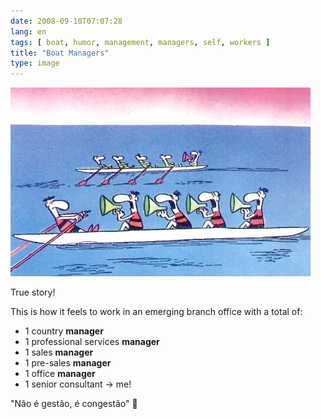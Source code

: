 ```yaml
---
date: 2008-09-10T07:07:28
lang: en
tags: [ boat, humor, management, managers, self, workers ]
title: "Boat Managers"
type: image
---
```


![rowing boat with 1 rower and 4 coxswains](boat-managers.jpg)

True story!

This is how it feels to work in an emerging branch office with a total
of:

-   1 country **manager**
-   1 professional services **manager**
-   1 sales **manager**
-   1 pre-sales **manager**
-   1 office **manager**
-   1 senior consultant → me!

"Não é gestão, é congestão" 🙂

